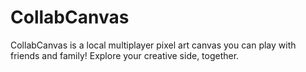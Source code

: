 # CollabCanvas
 CollabCanvas is a local multiplayer pixel art canvas you can play with friends and family! Explore your creative side, together.

